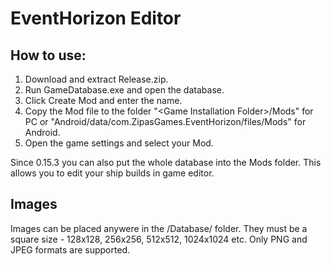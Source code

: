 # EventHorizon Editor

## How to use:

1. Download and extract Release.zip.
2. Run GameDatabase.exe and open the database.
3. Click Create Mod and enter the name.
4. Copy the Mod file to the folder "\<Game Installation Folder\>/Mods" for PC or "Android/data/com.ZipasGames.EventHorizon/files/Mods" for Android.
5. Open the game settings and select your Mod.

Since 0.15.3 you can also put the whole database into the Mods folder. This allows you to edit your ship builds in game editor.

## Images

Images can be placed anywere in the /Database/ folder. They must be a square size - 128x128, 256x256, 512x512, 1024x1024 etc. Only PNG and JPEG formats are supported.
